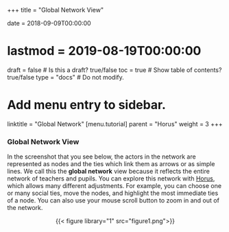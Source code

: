 +++
title = "Global Network View"

date = 2018-09-09T00:00:00
# lastmod = 2019-08-19T00:00:00

draft = false  # Is this a draft? true/false
toc = true  # Show table of contents? true/false
type = "docs"  # Do not modify.

# Add menu entry to sidebar.
linktitle = "Global Network"
[menu.tutorial]
  parent = "Horus"
  weight = 3
+++

### Global Network View

In the screenshot that you see below, the actors in the network are represented as nodes and the ties which link them as arrows or as simple lines. We call this the **global network** view because it reflects the entire network of teachers and pupils. You can explore this network with [Horus](http://diogenet.ucsd.edu/horus/), which allows many different adjustments.  For example, you can choose one or many social ties, move the nodes, and highlight the most immediate ties of a node.  You can also use your mouse scroll button to zoom in and out of the network.
<center>
{{< figure library="1" src="figure1.png">}}
</center>

